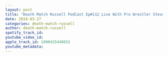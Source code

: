 ```yaml
---
layout: post
title: "Death Match Russell PodCast Ep#112 Live With Pro Wrestler Steve Monsta Mack vs JeffCannonball in a BullRope Match H20SweetDreams Tune in!"
date: 2018-03-27
categories: death-match-russell
author: death-match-russell
spotify_track_id: 
youtube_video_id: 
apple_track_id: 1000415440832
youtube_metadata: 
---
```


